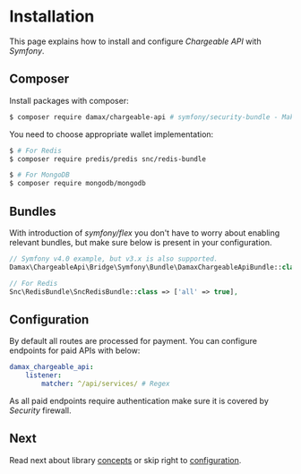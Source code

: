 # Installation

This page explains how to install and configure _Chargeable API_ with _Symfony_.

## Composer

Install packages with composer:

```bash
$ composer require damax/chargeable-api # symfony/security-bundle - Make sure security component is installed.
```

You need to choose appropriate wallet implementation:

```bash
$ # For Redis
$ composer require predis/predis snc/redis-bundle

$ # For MongoDB
$ composer require mongodb/mongodb
```  

## Bundles

With introduction of _symfony/flex_ you don't have to worry about enabling relevant bundles, but make sure below is present in your configuration.

```php
// Symfony v4.0 example, but v3.x is also supported.
Damax\ChargeableApi\Bridge\Symfony\Bundle\DamaxChargeableApiBundle::class => ['all' => true],

// For Redis
Snc\RedisBundle\SncRedisBundle::class => ['all' => true],
```

## Configuration

By default all routes are processed for payment. You can configure endpoints for paid APIs with below:

```yaml
damax_chargeable_api:
    listener:
        matcher: ^/api/services/ # Regex
```

As all paid endpoints require authentication make sure it is covered by _Security_ firewall.

## Next

Read next about library [concepts](concepts.md) or skip right to [configuration](configuration.md).
